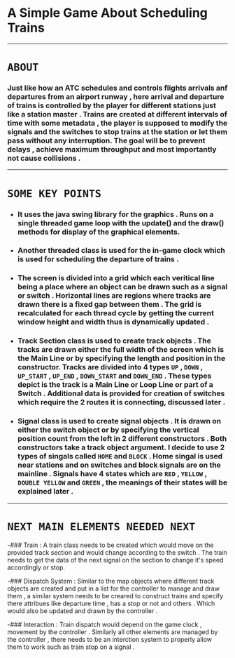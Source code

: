 # A Simple Game About Scheduling Trains
---
# ``` ABOUT  ``` 

### Just like how an ATC schedules and controls flights arrivals anf departures from an airport runway , here arrival and departure of trains is controlled by the player for different stations just like a station master . Trains are created at different intervals of time with some metadata , the player is supposed to modify the signals and the switches to stop trains at the station or let them pass without any interruption. The goal will be to prevent delays , achieve maximum throughput and most importantly not cause collisions .

---

# ``` SOME KEY POINTS ```

 - ###  It uses the java swing library for the graphics . Runs on a single threaded game loop with the **update()** and the **draw()** methods for display of the graphical elements. 

 - ###  Another threaded class is used for the in-game clock which is used for scheduling the departure of trains . 

 - ### The screen is divided into a grid which each veritical line being a place where an object can be drawn such as a signal or switch . Horizontal lines are regions where tracks are drawn there is a fixed gap between them . The grid is recalculated for each thread cycle by getting the current window **height** and **width**  thus is dynamically updated .

 - ### Track Section class is used to create track objects . The tracks are drawn either the full width of the screen which is the **Main Line** or by specifying the length and position in the constructor. Tracks are divided into 4 types ```UP``` , ```DOWN``` , ```UP_START``` , ```UP_END``` , ```DOWN_START``` and ```DOWN_END``` . These types depict is the track is a **Main Line** or **Loop Line** or part of a **Switch** . Additional data is provided for creation of switches which require the 2 routes it is connecting, discussed later .

 - ### Signal class is used to create signal objects . It is drawn on either the **switch** object or by specifying the vertical position count from the left in 2 different constructors . Both constructors take a track object argument. I decide to use 2 types of singals called ```HOME``` and ```BLOCK``` . Home     singal is used near stations and on switches and block signals are on the mainline . Signals have 4 states which are  ```RED``` , ```YELLOW``` , ```DOUBLE YELLOW``` and ```GREEN``` , the meanings of their states will be explained later . 


---

# ```NEXT MAIN ELEMENTS NEEDED NEXT```

-### Train : A train class needs to be created which would move on the provided track section and would change according to the switch . The train needs to get the data of the next signal on the section to change it's speed accordingly or stop.
 
-### Dispatch System : Similar to the map objects where different track objects are created and put in a list for the controller to manage and draw them , a similar system needs to be creared to construct trains and specify there attribues like departure time , has a stop or not and others . Which would also be updated and drawn by the controller .

-### Interaction : Train dispatch would depend on the game clock , movement by the controller . Similarly all other elements are managed by the controller , there needs to be an interction system to properly allow them to work such as train stop on a signal .





